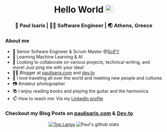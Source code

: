 <!--
**PavlosIsaris/PavlosIsaris** is a ✨ _special_ ✨ repository because its `README.md` (this file) appears on your GitHub profile.
-->

<div align="center">
  <h1> Hello World <img src="https://media.giphy.com/media/hvRJCLFzcasrR4ia7z/giphy.gif" width="25px"></h1>
</div>

<div align="center">
<h3> 🧔 Paul Isaris | 👨‍💻 Software Engineer | 🌏 Athens, Greece </h3>
</div>

### About me 

- 🔭 Senior Sofware Engineer & Scrum Master @[SciFY](https://www.scify.gr/site/en/)
- 🌱 Learning Machine Learning & AI
- 👯 Looking to collaborate on various projects, technical writing, and more! Just ping me with your idea!
- ✍🏻 Blogger at [paulisaris.com](https://paulisaris.com/) and [dev.to](https://dev.to/pavlosisaris) 
- 🧳 I love traveling all over the world and meeting new people and cultures
- 📷 Amateur photographer
- 📚 I enjoy reading books and playing the guitar and the harmonica
- 📫 How to reach me: Via my [LinkedIn profile]([mailto:paulisaris@gmail.com](https://www.linkedin.com/in/pavlosisaris/))

### Checkout my Blog Posts on [paulisaris.com](https://paulisaris.com) & [Dev.to](https://dev.to/pavlosisaris)

<div align="center">

[![Top Langs](https://github-readme-stats.vercel.app/api/top-langs/?username=PavlosIsaris&layout=compact)](https://github.com/anuraghazra/github-readme-stats)
![Paul's github stats](https://github-readme-stats.vercel.app/api/?username=PavlosIsaris&show_icons=true&title_color=1F75C8&icon_color=2AA410&text_color=043667&bg_color=ffffff) 


</div>
